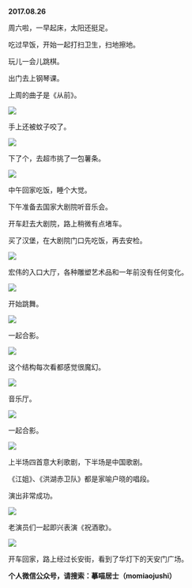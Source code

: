 
          
**2017.08.26**

周六啦，一早起床，太阳还挺足。

吃过早饭，开始一起打扫卫生，扫地擦地。

玩儿一会儿跳棋。

出门去上钢琴课。

上周的曲子是《从前》。


![](https://pic3.zhimg.com/v2-945a472fd5bf7485524749be82955e94.jpg)


手上还被蚊子咬了。


![](https://pic3.zhimg.com/v2-60cfb7db9694a046991553a326784303.jpg)


下了个，去超市挑了一包薯条。


![](https://pic2.zhimg.com/v2-45835b4aad4347ffc2aa84affddbb632.jpg)


中午回家吃饭，睡个大觉。

下午准备去国家大剧院听音乐会。

开车赶去大剧院，路上稍微有点堵车。

买了汉堡，在大剧院门口先吃饭，再去安检。


![](https://pic1.zhimg.com/v2-4ceeb5e91ba3ce93d39ca79ba55f44ac.jpg)


宏伟的入口大厅，各种雕塑艺术品和一年前没有任何变化。


![](https://pic4.zhimg.com/v2-bbdf112e6096b482b2b7951878bf08e2.jpg)


开始跳舞。


![](https://pic4.zhimg.com/v2-cc6b525b5c383a79a70da9d5af5cf693.jpg)


一起合影。


![](https://pic4.zhimg.com/v2-80e3125b272268ef33bc5b17c1d71101.jpg)


这个结构每次看都感觉很魔幻。


![](https://pic4.zhimg.com/v2-adb8bedb49abe1b947d52130f4e78212.jpg)


音乐厅。


![](https://pic2.zhimg.com/v2-8669cdafe2cf0af47c546a61325666dd.jpg)


一起合影。


![](https://pic1.zhimg.com/v2-f771a7403af21c38e33c082d9b66aec6.jpg)


上半场四首意大利歌剧，下半场是中国歌剧。

《江姐》、《洪湖赤卫队》都是家喻户晓的唱段。

演出非常成功。


![](https://pic1.zhimg.com/v2-eee0d4d7a3189cfed0f3d9c4ad45c4be.jpg)


老演员们一起即兴表演《祝酒歌》。


![](https://pic4.zhimg.com/v2-d66f8630679c97e2626b7ae0d48fbe1b.jpg)


开车回家，路上经过长安街，看到了华灯下的天安门广场。


**个人微信公众号，请搜索：摹喵居士（momiaojushi）**

        